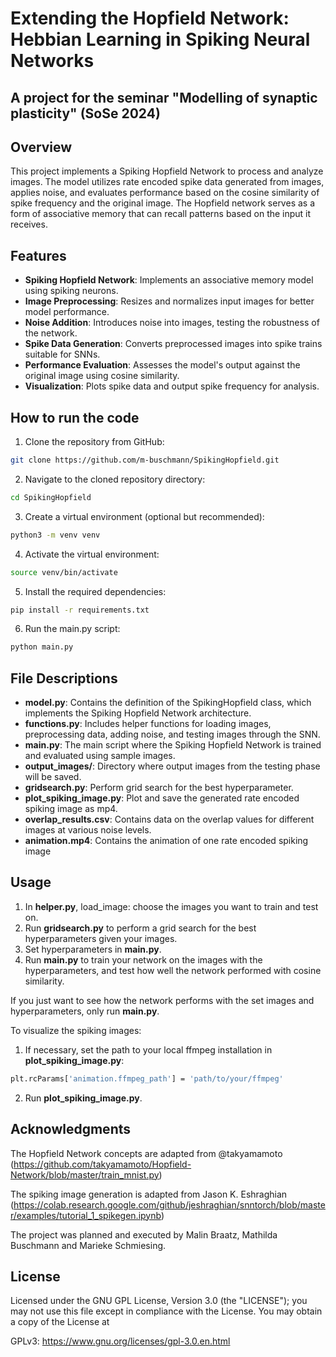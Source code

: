 # Extending the Hopfield Network: Hebbian Learning in Spiking Neural Networks
## A project for the seminar "Modelling of synaptic plasticity" (SoSe 2024) 

## Overview
This project implements a Spiking Hopfield Network to process and analyze images. The model utilizes rate encoded spike data generated from images, applies noise, and evaluates performance based on the cosine similarity of spike frequency and the original image. The Hopfield network serves as a form of associative memory that can recall patterns based on the input it receives.

## Features
- **Spiking Hopfield Network**: Implements an associative memory model using spiking neurons.
- **Image Preprocessing**: Resizes and normalizes input images for better model performance.
- **Noise Addition**: Introduces noise into images, testing the robustness of the network.
- **Spike Data Generation**: Converts preprocessed images into spike trains suitable for SNNs.
- **Performance Evaluation**: Assesses the model's output against the original image using cosine similarity.
- **Visualization**: Plots spike data and output spike frequency for analysis.

## How to run the code
1. Clone the repository from GitHub:
```bash
git clone https://github.com/m-buschmann/SpikingHopfield.git
```
2. Navigate to the cloned repository directory:
```bash
cd SpikingHopfield
```
3. Create a virtual environment (optional but recommended):
```bash
python3 -m venv venv
```
4. Activate the virtual environment:
```bash
source venv/bin/activate
```
5. Install the required dependencies:
```bash
pip install -r requirements.txt
```
6. Run the main.py script:
```bash
python main.py
```

## File Descriptions
- **model.py**: Contains the definition of the SpikingHopfield class, which implements the Spiking Hopfield Network architecture.
- **functions.py**: Includes helper functions for loading images, preprocessing data, adding noise, and testing images through the SNN.
- **main.py**: The main script where the Spiking Hopfield Network is trained and evaluated using sample images.
- **output_images/**: Directory where output images from the testing phase will be saved.
- **gridsearch.py**: Perform grid search for the best hyperparameter.
- **plot_spiking_image.py**: Plot and save the generated rate encoded spiking image as mp4.
- **overlap_results.csv**:  Contains data on the overlap values for different images at various noise levels.
- **animation.mp4**: Contains the animation of one rate encoded spiking image

## Usage

1. In **helper.py**, load_image: choose the images you want to train and test on.
2. Run **gridsearch.py** to perform a grid search for the best hyperparameters given your images.
3. Set hyperparameters in **main.py**.
4. Run **main.py** to train your network on the images with the hyperparameters, and test how well the network performed with cosine similarity.

If you just want to see how the network performs with the set images and hyperparameters, only run **main.py**.

To visualize the spiking images:
1. If necessary, set the path to your local ffmpeg installation in **plot_spiking_image.py**:
```bash
plt.rcParams['animation.ffmpeg_path'] = 'path/to/your/ffmpeg'
```
2. Run **plot_spiking_image.py**.

## Acknowledgments

The Hopfield Network concepts are adapted from @takyamamoto (https://github.com/takyamamoto/Hopfield-Network/blob/master/train_mnist.py)

The spiking image generation is adapted from Jason K. Eshraghian (https://colab.research.google.com/github/jeshraghian/snntorch/blob/master/examples/tutorial_1_spikegen.ipynb)

The project was planned and executed by Malin Braatz, Mathilda Buschmann and Marieke Schmiesing.

## License
Licensed under the GNU GPL License, Version 3.0 (the "LICENSE"); you may not use this file except in compliance with the License. You may obtain a copy of the License at

GPLv3: https://www.gnu.org/licenses/gpl-3.0.en.html
 
